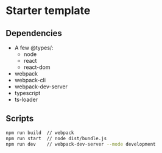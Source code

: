 # Starter template

## Dependencies

- A few @types/:
  - node
  - react
  - react-dom
- webpack
- webpack-cli
- webpack-dev-server
- typescript
- ts-loader

## Scripts

```zsh
npm run build  // webpack
npm run start  // node dist/bundle.js
npm run dev    // webpack-dev-server --mode development
```
